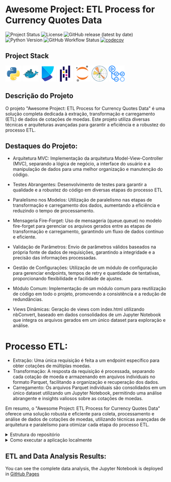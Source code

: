 # Awesome Project: ETL Process for Currency Quotes Data

![Project Status](https://img.shields.io/badge/status-in%20development-yellow) ![License](https://img.shields.io/badge/license-MIT-blue) ![GitHub release (latest by date)](https://img.shields.io/github/v/release/IvanildoBarauna/ETL-awesome-api) ![Python Version](https://img.shields.io/badge/python-3.9-blue) ![GitHub Workflow Status](https://github.com/IvanildoBarauna/ETL-awesome-api/actions/workflows/CI-CD.yaml/badge.svg)
[![codecov](https://codecov.io/gh/IvanildoBarauna/ETL-awesome-api/graph/badge.svg?token=GEGNHFM6PS)](https://codecov.io/gh/IvanildoBarauna/ETL-awesome-api)

## Project Stack

<img src="https://github.com/devicons/devicon/blob/master/icons/python/python-original.svg" Alt="Python" width="50" height="50"> <img src="https://github.com/devicons/devicon/blob/master/icons/docker/docker-original.svg" Alt="Docker" width="50" height="50"> <img src="https://github.com/devicons/devicon/blob/master/icons/poetry/poetry-original.svg" Alt="Poetry" width="50" height="50"> <img src="https://github.com/devicons/devicon/blob/master/icons/pandas/pandas-original.svg" Alt="Pandas" width="50" height="50"> <img src="https://github.com/devicons/devicon/blob/master/icons/jupyter/jupyter-original.svg" Alt="Jupyter" width="50" height="50"> <img src="https://github.com/devicons/devicon/blob/master/icons/matplotlib/matplotlib-original.svg" Alt="Matplotlib" width="50" height="50"> <img src="https://github.com/devicons/devicon/blob/master/icons/githubactions/githubactions-original.svg" Alt="GitHub Actions" width="50" height="50">

## Descrição do Projeto

O projeto "Awesome Project: ETL Process for Currency Quotes Data" é uma solução completa dedicada à extração, transformação e carregamento (ETL) de dados de cotações de moedas. Este projeto utiliza diversas técnicas e arquiteturas avançadas para garantir a eficiência e a robustez do processo ETL.

## Destaques do Projeto:

- Arquitetura MVC: Implementação da arquitetura Model-View-Controller (MVC), separando a lógica de negócio, a interface do usuário e a manipulação de dados para uma melhor organização e manutenção do código.

- Testes Abrangentes: Desenvolvimento de testes para garantir a qualidade e a robustez do código em diversas etapas do processo ETL

- Paralelismo nos Modelos: Utilização de paralelismo nas etapas de transformação e carregamento dos dados, aumentando a eficiência e reduzindo o tempo de processamento.

- Mensageria Fire-Forget: Uso de mensageria (queue.queue) no modelo fire-forget para gerenciar os arquivos gerados entre as etapas de transformação e carregamento, garantindo um fluxo de dados contínuo e eficiente.

- Validação de Parâmetros: Envio de parâmetros válidos baseados na própria fonte de dados de requisições, garantindo a integridade e a precisão das informações processadas.

- Gestão de Configurações: Utilização de um módulo de configuração para gerenciar endpoints, tempos de retry e quantidade de tentativas, proporcionando flexibilidade e facilidade de ajustes.

- Módulo Comum: Implementação de um módulo comum para reutilização de código em todo o projeto, promovendo a consistência e a redução de redundâncias.

- Views Dinâmicas: Geração de views com index.html utilizando nbConvert, baseado em dados consolidados de um Jupyter Notebook que integra os arquivos gerados em um único dataset para exploração e análise.

# Processo ETL:

- Extração: Uma única requisição é feita a um endpoint específico para obter cotações de múltiplas moedas.
- Transformação: A resposta da requisição é processada, separando cada cotação de moeda e armazenando em arquivos individuais no formato Parquet, facilitando a organização e recuperação dos dados.
- Carregamento: Os arquivos Parquet individuais são consolidados em um único dataset utilizando um Jupyter Notebook, permitindo uma análise abrangente e insights valiosos sobre as cotações de moedas.

Em resumo, o "Awesome Project: ETL Process for Currency Quotes Data" oferece uma solução robusta e eficiente para coleta, processamento e análise de dados de cotações de moedas, utilizando técnicas avançadas de arquitetura e paralelismo para otimizar cada etapa do processo ETL.

  <details>
    <summary>Estrutura do repositório</summary>

- [`data/`](https://github.com/IvanildoBarauna/ETL-awesome-api/tree/main/data): Armazena dados brutos no formato Parquet.
  - ETH-EUR-1713658884.parquet: Exemplo: Dados brutos para cotações ETH-EUR. nome_do_arquivo = símbolo + timestamp unix da extração
- [`notebooks/`](https://github.com/IvanildoBarauna/ETL-awesome-api/tree/main/notebooks): Contém o notebook `data_explorer.ipynb` para exploração de dados.
- [`etl/`](https://github.com/IvanildoBarauna/ETL-awesome-api/tree/main/etl): Contém o código-fonte do projeto.
  - [`run.py`](https://github.com/IvanildoBarauna/ETL-awesome-api/blob/main/etl/run.py): Entrypoint da aplicação
  - [`common/`](https://github.com/IvanildoBarauna/ETL-awesome-api/tree/main/etl/common): Biblioteca para reutilização e padronização de código.
    - [`utils/`](https://github.com/IvanildoBarauna/ETL-awesome-api/tree/main/etl/utils)
      - [`logs.py`](https://github.com/IvanildoBarauna/ETL-awesome-api/blob/main/etl/utils/logs.py): Pacote para gerenciamento de logs.
      - [`common.py`](https://github.com/IvanildoBarauna/ETL-awesome-api/blob/main/etl/utils/common.py): Pacote para tarefas comuns no código como recuperação de diretório de saída ou timestamp default.
    - [`logs/`](https://github.com/IvanildoBarauna/ETL-awesome-api/tree/main/etl/common/logs): Para armazenamento de logs de debug.
  - [`controller/`](https://github.com/IvanildoBarauna/ETL-awesome-api/tree/main/etl/controller)
    - [`pipeline.py`](https://github.com/IvanildoBarauna/ETL-awesome-api/blob/main/etl/controller/pipeline.py): Recebe requisições de extração de dados e orquestra os modelos de ETL.
  - [`models/`](https://github.com/IvanildoBarauna/ETL-awesome-api/tree/main/etl/models):
    - [`extract/`](https://github.com/IvanildoBarauna/ETL-awesome-api/tree/main/etl/models/extract)
      - [`api_data_extractor.py`](https://github.com/IvanildoBarauna/ETL-awesome-api/blob/main/etl/models/extract/api_data_extractor.py): Recebe os parâmetros do controller envia a requisição e retorna em JSON.
    - [`transform/`](https://github.com/IvanildoBarauna/ETL-awesome-api/tree/main/etl/models/transform)
      - [`publisher.py`](https://github.com/IvanildoBarauna/ETL-awesome-api/blob/main/etl/models/extract/publisher.py): Recebe o JSON do extrator, separa o dicionário por moeda e publica cada um deles para uma fila pra serem processados individualmente.
    - [`load/`](https://github.com/IvanildoBarauna/ETL-awesome-api/tree/main/etl/models/load)
      - [`parquet_loader.py`](https://github.com/IvanildoBarauna/ETL-awesome-api/blob/main/etl/models/extract/parquet_loader.py): Em uma thread separada, recebe um novo dicionário da fila que o transformer está publicando e gera arquivos .parquet no diretório padrão.
  - [`views/`](https://github.com/IvanildoBarauna/ETL-awesome-api/tree/main/etl/views): Para armazenamento de análise de dados e visualização.

</details>

<details>
  <summary>Como executar a aplicação localmente</summary>
  
  ## Step by Step
  1. Clone the repository:
     ```sh
     $ git clone https://github.com/IvanildoBarauna/ETL-awesome-api.git
     ```

<details> 
  <summary>Usando virtual enviroment (Python Nativo)</summary>
    Garanta que o Python 3.9 ou superior esteja instalado em sua máquina

```sh
$ cd ETL-awesome-api
$ python -m venv .venv
$ source .venv/bin/activate  # On Windows use `venv\Scripts\activate`
$ .venv/bin/python -m pip install --upgrade pip
$ pip install -e .
$ python etl/run.py
```

Learn more about [venv module in python](https://docs.python.org/pt-br/3/library/venv.html)

  </details>

  <details> 
    <summary>Usando Docker</summary>
    Garanta que o Docker esteja instalado em sua máquina

[`Dockerfile`](https://github.com/IvanildoBarauna/ETL-awesome-api/tree/main/Dockerfile)

```sh
$ docker build -t etl-awesome-api . && docker run etl-awesome-api
```

Ou:

[`docker-compose`](https://github.com/IvanildoBarauna/ETL-awesome-api/tree/main/docker-compose.yml)

```sh
$ docker-compose up --build
```

Saiba mais sobre [docker](https://docs.docker.com/)

</details>

- Ou use o Poetry

  ```sh
  $ poetry install && poetry run python etl/run.py
  ```

  Saiba mais sobre [`poetry`](https://python-poetry.org/)

</details>

## ETL and Data Analysis Results:

You can see the complete data analysis, the Jupyter Notebook is deployed in [GitHub Pages](https://ivanildobarauna.github.io/ETL-awesome-api/)
